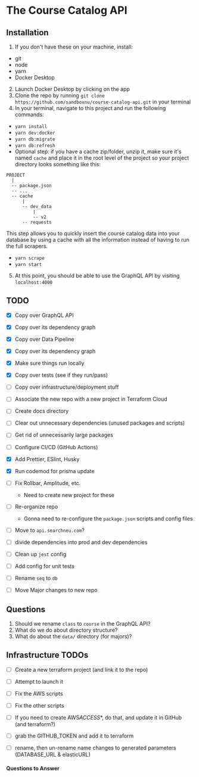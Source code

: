 # The Course Catalog API

## Installation

1. If you don't have these on your machine, install:

- git
- node
- yarn
- Docker Desktop

2. Launch Docker Desktop by clicking on the app
3. Clone the repo by running `git clone https://github.com/sandboxnu/course-catalog-api.git` in your terminal
4. In your terminal, navigate to this project and run the following commands:

- `yarn install`
- `yarn dev:docker`
- `yarn db:migrate`
- `yarn db:refresh`
- Optional step: if you have a cache zip/folder, unzip it, make sure it's named `cache` and place it in the root level of the project so your project directory looks something like this:

```
PROJECT
  |
  -- package.json
  -- ...
  -- cache
      |
      -- dev_data
          |
          -- v2
      -- requests
```

This step allows you to quickly insert the course catalog data into your database by using a cache with all the information instead of having to run the full scrapers.

- `yarn scrape`
- `yarn start`

5. At this point, you should be able to use the GraphQL API by visiting `localhost:4000`

## TODO

- [x] Copy over GraphQL API
- [x] Copy over its dependency graph
- [x] Copy over Data Pipeline
- [x] Copy over its dependency graph
- [x] Make sure things run locally
- [x] Copy over tests (see if they run/pass)
- [ ] Copy over infrastructure/deployment stuff
- [ ] Associate the new repo with a new project in Terraform Cloud
- [ ] Create docs directory

- [ ] Clear out unnecessary dependencies (unused packages and scripts)
- [ ] Get rid of unnecessarily large packages
- [ ] Configure CI/CD (GitHub Actions)
- [x] Add Prettier, ESlint, Husky
- [x] Run codemod for prisma update
- [ ] Fix Rollbar, Amplitude, etc.
  - Need to create new project for these
- [ ] Re-organize repo

  - Gonna need to re-configure the `package.json` scripts and config files

- [ ] Move to `api.searchneu.com`?
- [ ] divide dependencies into prod and dev dependencies

- [ ] Clean up `jest` config
- [ ] Add config for unit tests
- [ ] Rename `seq` to `db`
- [ ] Move Major changes to new repo

## Questions

1. Should we rename `class` to `course` in the GraphQL API?
2. What do we do about directory structure?
3. What do about the `data/` directory (for majors)?

## Infrastructure TODOs

- [ ] Create a new terraform project (and link it to the repo)
- [ ] Attempt to launch it
- [ ] Fix the AWS scripts
- [ ] Fix the other scripts

- [ ] If you need to create AWS*ACCESS*\*, do that, and update it in GitHub (and terraform?)
- [ ] grab the GITHUB_TOKEN and add it to terraform
- [ ] rename, then un-rename name changes to generated parameters (DATABASE_URL & elasticURL)

#### Questions to Answer
